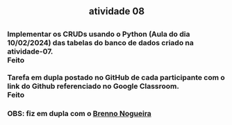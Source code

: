 <h2 align="center">atividade 08<h2>

<h3>Implementar os CRUDs usando o Python (Aula do dia 10/02/2024) das tabelas do banco de dados criado na atividade-07.<br>
Feito<br>
<br>
Tarefa em dupla postado no GitHub de cada participante com o link do Github referenciado no Google Classroom.<br>
Feito <h3>

<p>OBS: fiz em dupla com o <a href = "https://github.com/Brenno030/Brenno030">Brenno Nogueira</a></p>

